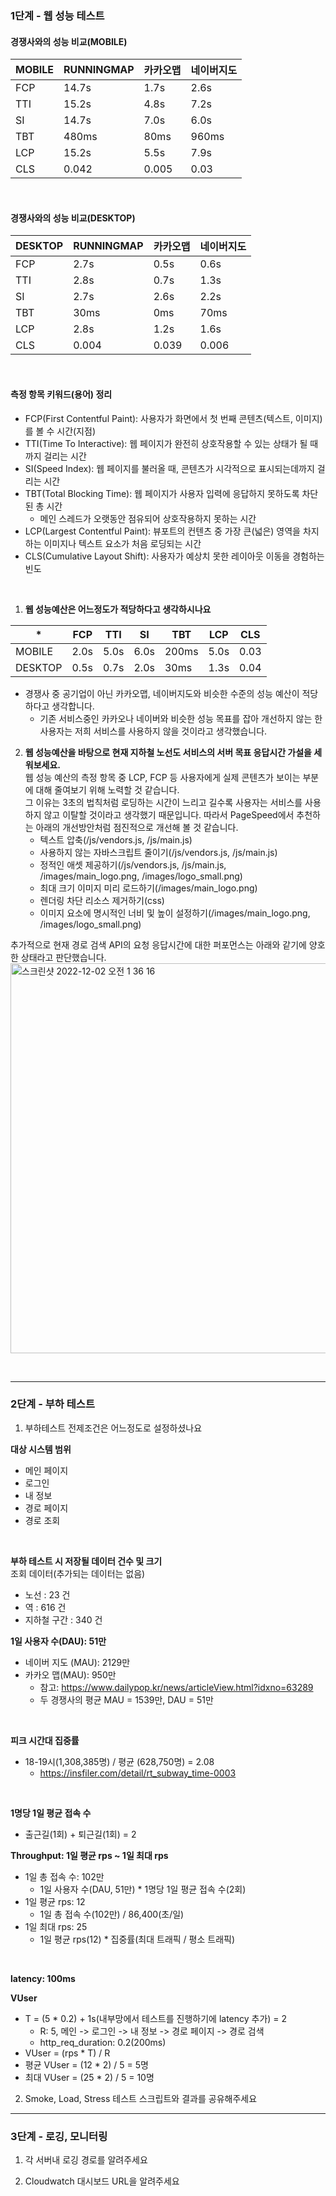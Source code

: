 ### 1단계 - 웹 성능 테스트
#### 경쟁사와의 성능 비교(MOBILE)
| MOBILE | RUNNINGMAP | 카카오맵  | 네이버지도 |
|--------|------------|-------|-------|
| FCP    | 14.7s      | 1.7s  | 2.6s  |
| TTI    | 15.2s      | 4.8s  | 7.2s  |
| SI     | 14.7s      | 7.0s  | 6.0s  |
| TBT    | 480ms      | 80ms  | 960ms |
| LCP    | 15.2s      | 5.5s  | 7.9s  |
| CLS    | 0.042      | 0.005 | 0.03  |
<br/>

#### 경쟁사와의 성능 비교(DESKTOP)
| DESKTOP | RUNNINGMAP | 카카오맵  | 네이버지도 |
|---------|------------|-------|-------|
| FCP     | 2.7s       | 0.5s  | 0.6s  |
| TTI     | 2.8s       | 0.7s  | 1.3s  |
| SI      | 2.7s       | 2.6s  | 2.2s  |
| TBT     | 30ms       | 0ms   | 70ms  |
| LCP     | 2.8s       | 1.2s  | 1.6s  |
| CLS     | 0.004      | 0.039 | 0.006 |
<br/>

#### 측정 항목 키워드(용어) 정리
- FCP(First Contentful Paint): 사용자가 화면에서 첫 번째 콘텐츠(텍스트, 이미지)를 볼 수 시간(지점)
- TTI(Time To Interactive): 웹 페이지가 완전히 상호작용할 수 있는 상태가 될 때까지 걸리는 시간
- SI(Speed Index): 웹 페이지를 불러올 때, 콘텐츠가 시각적으로 표시되는데까지 걸리는 시간
- TBT(Total Blocking Time): 웹 페이지가 사용자 입력에 응답하지 못하도록 차단된 총 시간
  - 메인 스레드가 오랫동안 점유되어 상호작용하지 못하는 시간
- LCP(Largest Contentful Paint): 뷰포트의 컨텐츠 중 가장 큰(넓은) 영역을 차지하는 이미지나 텍스트 요소가 처음 로딩되는 시간
- CLS(Cumulative Layout Shift): 사용자가 예상치 못한 레이아웃 이동을 경험하는 빈도

<br />

1. **웹 성능예산은 어느정도가 적당하다고 생각하시나요**

| *       | FCP  | TTI  | SI   | TBT   | LCP  | CLS  |
|---------|------|------|------|-------|------|------|
| MOBILE  | 2.0s | 5.0s | 6.0s | 200ms | 5.0s | 0.03 | 
| DESKTOP | 0.5s | 0.7s | 2.0s | 30ms  | 1.3s | 0.04 | 

- 경쟁사 중 공기업이 아닌 카카오맵, 네이버지도와 비슷한 수준의 성능 예산이 적당하다고 생각합니다.  
  - 기존 서비스중인 카카오나 네이버와 비슷한 성능 목표를 잡아 개선하지 않는 한 사용자는 저희 서비스를 사용하지 않을 것이라고 생각했습니다.

2. **웹 성능예산을 바탕으로 현재 지하철 노선도 서비스의 서버 목표 응답시간 가설을 세워보세요.**  
웹 성능 예산의 측정 항목 중 LCP, FCP 등 사용자에게 실제 콘텐츠가 보이는 부분에 대해 줄여보기 위해 노력할 것 같습니다.  
그 이유는 3초의 법칙처럼 로딩하는 시간이 느리고 길수록 사용자는 서비스를 사용하지 않고 이탈할 것이라고 생각했기 때문입니다.
따라서 PageSpeed에서 추천하는 아래의 개선방안처럼 점진적으로 개선해 볼 것 같습니다.  
   - 텍스트 압축(/js/vendors.js, /js/main.js)
   - 사용하지 않는 자바스크립트 줄이기(/js/vendors.js, /js/main.js)
   - 정적인 애셋 제공하기(/js/vendors.js, /js/main.js, /images/main_logo.png, /images/logo_small.png)
   - 최대 크기 이미지 미리 로드하기(/images/main_logo.png)
   - 렌더링 차단 리소스 제거하기(css)
   - 이미지 요소에 명시적인 너비 및 높이 설정하기(/images/main_logo.png, /images/logo_small.png)  

추가적으로 현재 경로 검색 API의 요청 응답시간에 대한 퍼포먼스는 아래와 같기에 양호한 상태라고 판단했습니다.
<img width="624" alt="스크린샷 2022-12-02 오전 1 36 16" src="https://user-images.githubusercontent.com/44702580/205108682-44eac533-c817-4935-9c96-5006908e497e.png">

<br/>

---

### 2단계 - 부하 테스트 
1. 부하테스트 전제조건은 어느정도로 설정하셨나요  

**대상 시스템 범위**
- 메인 페이지
- 로그인
- 내 정보
- 경로 페이지
- 경로 조회
<br/>

**부하 테스트 시 저장될 데이터 건수 및 크기**  
조회 데이터(추가되는 데이터는 없음)
- 노선 : 23 건
- 역 : 616 건
- 지하철 구간 : 340 건

**1일 사용자 수(DAU): 51만**
- 네이버 지도 (MAU): 2129만
- 카카오 맵(MAU): 950만
  - 참고: https://www.dailypop.kr/news/articleView.html?idxno=63289
  - 두 경쟁사의 평균 MAU = 1539만, DAU = 51만
<br/>

**피크 시간대 집중률**
- 18-19시(1,308,385명) / 평균 (628,750명) = 2.08
  - https://insfiler.com/detail/rt_subway_time-0003
<br/>

**1명당 1일 평균 접속 수**
- 출근길(1회) + 퇴근길(1회) = 2

**Throughput: 1일 평균 rps ~ 1일 최대 rps**
- 1일 총 접속 수: 102만
  - 1일 사용자 수(DAU, 51만) * 1명당 1일 평균 접속 수(2회)
- 1일 평균 rps: 12
  - 1일 총 접속 수(102만) / 86,400(초/일)
- 1일 최대 rps: 25
  - 1일 평균 rps(12) * 집중률(최대 트래픽 / 평소 트래픽)
<br/>

**latency: 100ms**
<br/>

**VUser**
- T = (5 * 0.2) + 1s(내부망에서 테스트를 진행하기에 latency 추가) = 2
  - R: 5, 메인 -> 로그인 -> 내 정보 -> 경로 페이지 -> 경로 검색
  - http_req_duration: 0.2(200ms)
- VUser = (rps * T) / R
- 평균 VUser = (12 * 2) / 5 = 5명
- 최대 VUser = (25 * 2) / 5 = 10명

2. Smoke, Load, Stress 테스트 스크립트와 결과를 공유해주세요

---

### 3단계 - 로깅, 모니터링
1. 각 서버내 로깅 경로를 알려주세요

2. Cloudwatch 대시보드 URL을 알려주세요
